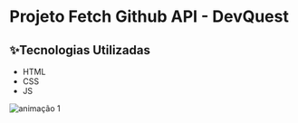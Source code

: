 # Projeto Fetch Github API - DevQuest

## ✨Tecnologias Utilizadas
* HTML
* CSS
* JS
  
![animação 1](https://github.com/user-attachments/assets/0b2aa4af-9e6e-4b95-aa1f-5e9a2efecce9)


